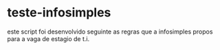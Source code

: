 # teste-infosimples
este script foi desenvolvido seguinte as regras que a infosimples propos para a vaga de estagio de t.i.
